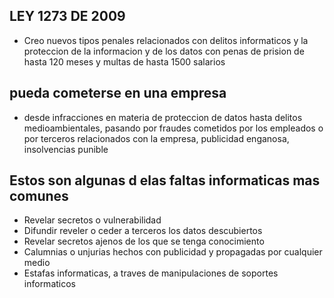 ## LEY 1273 DE 2009

* Creo nuevos tipos penales relacionados con delitos informaticos y la proteccion de la informacion y de los datos con penas de prision de hasta 120 meses y multas de hasta 1500 salarios

## pueda cometerse en una empresa

* desde infracciones en materia de proteccion de datos hasta delitos medioambientales, pasando por fraudes cometidos por los empleados o por terceros relacionados con la empresa, publicidad enganosa, insolvencias punible 

## Estos son algunas d elas faltas informaticas mas comunes

* Revelar secretos o vulnerabilidad
* Difundir reveler o ceder a terceros los datos descubiertos
* Revelar secretos ajenos de los que se tenga conocimiento 
* Calumnias o unjurias hechos con publicidad y propagadas por cualquier medio
* Estafas informaticas, a traves de manipulaciones de soportes informaticos 